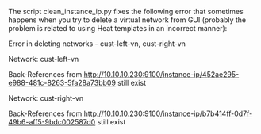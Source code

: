 The script clean_instance_ip.py fixes the following error that sometimes happens when you try to delete a 
virtual network from GUI (probably the problem is related to using Heat templates in an incorrect manner):

Error in deleting networks - cust-left-vn, cust-right-vn

Network: cust-left-vn

Back-References from http://10.10.10.230:9100/instance-ip/452ae295-e988-481c-8263-5fa28a73bb09 still exist

Network: cust-right-vn

Back-References from http://10.10.10.230:9100/instance-ip/b7b414ff-0d7f-49b6-aff5-9bdc002587d0 still exist
